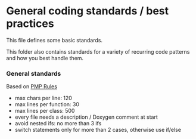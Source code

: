 # General coding standards / best practices

This file defines some basic standards.

This folder also contains standards for a variety of recurring code patterns and how you best handle them.

### General standards ###
Based on [PMP Rules](http://pmd.sourceforge.net/pmd-4.3.0/rules/design.html)

- max chars per line: 120
- max lines per function: 30
- max lines per class: 500
- every file needs a description / Doxygen comment at start
- avoid nested ifs: no more than 3 ifs
- switch statements only for more than 2 cases, otherwise use if/else



